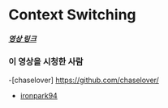 # Context Switching

##### [영상 링크](https://youtu.be/-4HKhwlH3FQ)

### 이 영상을 시청한 사람

-[chaselover] https://github.com/chaselover/
- [ironpark94](https://github.com/ironpark94/)
